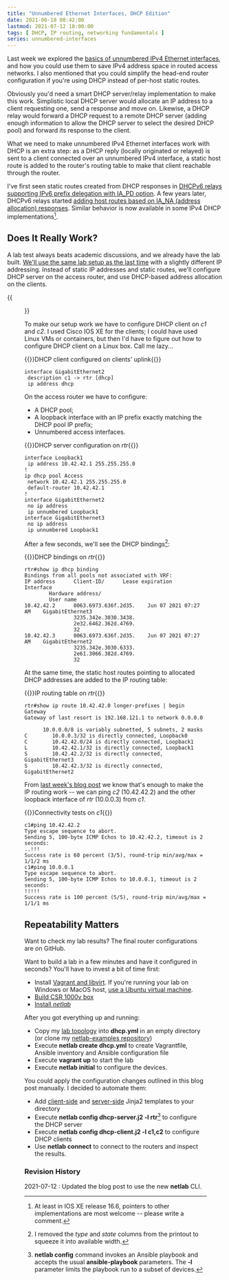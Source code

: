 ```yaml
---
title: "Unnumbered Ethernet Interfaces, DHCP Edition"
date: 2021-06-10 08:42:00
lastmod: 2021-07-12 18:00:00
tags: [ DHCP, IP routing, networking fundamentals ]
series: unnumbered-interfaces
---
```

Last week we explored the [basics of unnumbered IPv4 Ethernet interfaces](https://blog.ipspace.net/2021/06/unnumbered-ethernet-interfaces.html), and how you could use them to save IPv4 address space in routed access networks. I also mentioned that you could simplify the head-end router configuration if you're using DHCP instead of per-host static routes.

Obviously you'd need a smart DHCP server/relay implementation to make this work. Simplistic local DHCP server would allocate an IP address to a client requesting one, send a response and move on. Likewise, a DHCP relay would forward a DHCP request to a remote DHCP server (adding enough information to allow the DHCP server to select the desired DHCP pool) and forward its response to the client.
<!--more-->
What we need to make unnumbered IPv4 Ethernet interfaces work with DHCP is an extra step: as a DHCP reply (locally originated or relayed) is sent to a client connected over an unnumbered IPv4 interface, a static host route is added to the router's routing table to make that client reachable through the router.

I've first seen static routes created from DHCP responses in [DHCPv6 relays supporting IPv6 prefix delegation with IA_PD option](https://blog.ipspace.net/2010/10/dhcpv6-relaying-another-trouble-spot.html). A few years later, DHCPv6 relays started [adding host routes based on IA_NA (address allocation) responses](https://blog.ipspace.net/2013/01/dhcpv6-based-address-allocation-on.html). Similar behavior is now available in some IPv4 DHCP implementations[^3].

[^3]: At least in IOS XE release 16.6, pointers to other implementations are most welcome -- please write a comment.

## Does It Really Work?

A lab test always beats academic discussions, and we already have the lab built. [We'll use the same lab setup as the last time](https://github.com/ipspace/netlab-examples/tree/master/routing/lan-unnumbered) with a slightly different IP addressing. Instead of static IP addresses and static routes, we'll configure DHCP server on the access router, and use DHCP-based address allocation on the clients.

{{<figure src="/2021/06/Addr-Ethernet-Unnumbered-DHCP.png" caption="Lab topology">}}

To make our setup work we have to configure DHCP client on *c1* and *c2*. I used Cisco IOS XE for the clients; I could have used Linux VMs or containers, but then I'd have to figure out how to configure DHCP client on a Linux box. Call me lazy...

{{<cc>}}DHCP client configured on clients' uplink{{</cc>}}
```
interface GigabitEthernet2
 description c1 -> rtr [dhcp]
 ip address dhcp
```

On the access router we have to configure:

* A DHCP pool;
* A loopback interface with an IP prefix exactly matching the DHCP pool IP prefix;
* Unnumbered access interfaces.

{{<cc>}}DHCP server configuration on *rtr*{{</cc>}}
```
interface Loopback1
 ip address 10.42.42.1 255.255.255.0
!
ip dhcp pool Access
 network 10.42.42.1 255.255.255.0
 default-router 10.42.42.1
!
interface GigabitEthernet2
 no ip address
 ip unnumbered Loopback1
interface GigabitEthernet3
 no ip address
 ip unnumbered Loopback1
```

After a few seconds, we'll see the DHCP bindings[^1]:

[^1]: I removed the *type* and *state* columns from the printout   to squeeze it into available width.

{{<cc>}}DHCP bindings on *rtr*{{</cc>}}
```
rtr#show ip dhcp binding
Bindings from all pools not associated with VRF:
IP address      Client-ID/ 		Lease expiration 	Interface
		Hardware address/
		User name
10.42.42.2      0063.6973.636f.2d35.    Jun 07 2021 07:27 AM    GigabitEthernet3
                3235.342e.3030.3438.
                2e32.6462.362d.4769.
                32
10.42.42.3      0063.6973.636f.2d35.    Jun 07 2021 07:27 AM    GigabitEthernet2
                3235.342e.3030.6333.
                2e61.3066.382d.4769.
                32
```

At the same time, the static host routes pointing to allocated DHCP addresses are added to the IP routing table:

{{<cc>}}IP routing table on *rtr*{{</cc>}}
```
rtr#show ip route 10.42.42.0 longer-prefixes | begin Gateway
Gateway of last resort is 192.168.121.1 to network 0.0.0.0

      10.0.0.0/8 is variably subnetted, 5 subnets, 2 masks
C        10.0.0.3/32 is directly connected, Loopback0
C        10.42.42.0/24 is directly connected, Loopback1
L        10.42.42.1/32 is directly connected, Loopback1
S        10.42.42.2/32 is directly connected, GigabitEthernet3
S        10.42.42.3/32 is directly connected, GigabitEthernet2
```

From [last week's blog post](https://blog.ipspace.net/2021/06/unnumbered-ethernet-interfaces.html) we know that's enough to make the IP routing work -- we can ping *c2* (10.42.42.2) and the other loopback interface of *rtr* (10.0.0.3) from *c1*.

{{<cc>}}Connectivity tests on *c1*{{</cc>}}
```
c1#ping 10.42.42.2
Type escape sequence to abort.
Sending 5, 100-byte ICMP Echos to 10.42.42.2, timeout is 2 seconds:
..!!!
Success rate is 60 percent (3/5), round-trip min/avg/max = 1/1/2 ms
c1#ping 10.0.0.1
Type escape sequence to abort.
Sending 5, 100-byte ICMP Echos to 10.0.0.1, timeout is 2 seconds:
!!!!!
Success rate is 100 percent (5/5), round-trip min/avg/max = 1/1/1 ms
```

## Repeatability Matters

Want to check my lab results? The final router configurations are on GitHub.

Want to build a lab in a few minutes and have it configured in seconds? You'll have to invest a bit of time first:

* Install [Vagrant and libvirt](https://netsim-tools.readthedocs.io/en/latest/labs/libvirt.html). If you're running your lab on Windows or MacOS host, [use a Ubuntu virtual machine](https://blog.kirchne.red/netsim-tools-quickstart.html).
* [Build CSR 1000v box](https://codingpackets.com/blog/cisco-iosv-vagrant-libvirt-box-install/)
* [Install *netlab*](https://netsim-tools.readthedocs.io/en/latest/install.html)

After you got everything up and running:

* Copy my [lab topology](https://github.com/ipspace/netlab-examples/blob/master/routing/lan-unnumbered/dhcp.yml) into **dhcp.yml** in an empty directory (or clone my [netlab-examples repository](https://github.com/ipspace/netlab-examples))
* Execute **netlab create dhcp.yml** to create Vagrantfile, Ansible inventory and Ansible configuration file
* Execute **vagrant up** to start the lab
* Execute **netlab initial** to configure the devices.

You could apply the configuration changes outlined in this blog post manually. I decided to automate them:

* Add [client-side](https://github.com/ipspace/netlab-examples/blob/master/routing/lan-unnumbered/dhcp-client.j2) and [server-side](https://github.com/ipspace/netlab-examples/blob/master/routing/lan-unnumbered/dhcp-server.j2) Jinja2 templates to your directory
* Execute **netlab config dhcp-server.j2 -l rtr**[^2] to configure the DHCP server
* Execute **netlab config dhcp-client.j2 -l c1,c2** to configure DHCP clients
* Use **netlab connect** to connect to the routers and inspect the results.

[^2]: **netlab config** command invokes an Ansible playbook and accepts the usual **ansible-playbook** parameters. The **-l** parameter limits the playbook run to a subset of devices.

### Revision History

2021-07-12
: Updated the blog post to use the new **netlab** CLI.
